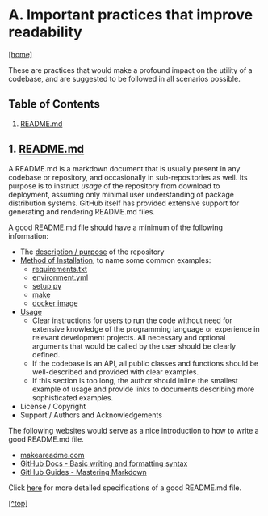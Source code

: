 # A. <a name="top"/>Important practices that improve readability</a>

[[home]](/README.md)

These are practices that would make a profound impact on the utility of a codebase, and are suggested to be followed in 
all scenarios possible.


## Table of Contents
1. [README.md](#readme)  

## <a name="readme"/>1. [README.md](1-README/README.md)</a>

A README.md is a markdown document that is usually present in any codebase or repository, and occasionally in 
sub-repositories as well. Its purpose is to instruct _usage_ of the repository from download to deployment, assuming 
only minimal user understanding of package distribution systems. GitHub itself has provided extensive support for 
generating and rendering README.md files.

A good README.md file should have a minimum of the following information:

- The [description / purpose](1-README/README.md/#description) of the repository
- [Method of Installation](1-README/README.md/#installation), to name some common examples:
    - [requirements.txt](1-README/installation-guide/environment/pip-requirements/README.md)
    - [environment.yml](1-README/installation-guide/environment/conda-environment/README.md)
    - [setup.py](1-README/installation-guide/build-package/setup-py/README.md)
    - [make](1-README/installation-guide/build-package/make/README.md)
    - [docker image](1-README/installation-guide/docker/README.md)
- [Usage](1-README/README.md#usage)
  - Clear instructions for users to run the code without need for extensive knowledge of the programming language or 
    experience in relevant development projects. All necessary and optional arguments that would be called by the user 
      should be clearly defined. 
  - If the codebase is an API, all public classes and functions should be well-described and provided with clear 
    examples. 
  - If this section is too long, the author should inline the smallest example of usage and provide links to documents 
    describing more sophisticated examples.
- License / Copyright
- Support / Authors and Acknowledgements

The following websites would serve as a nice introduction to how to write a good README.md file.

- [makeareadme.com](https://www.makeareadme.com/)
- [GitHub Docs - Basic writing and formatting syntax](
  https://docs.github.com/en/github/writing-on-github/getting-started-with-writing-and-formatting-on-github/basic-writing-and-formatting-syntax)
- [GitHub Guides - Mastering Markdown](https://guides.github.com/features/mastering-markdown/)

Click [here](1-README/README.md) for more detailed specifications of a good README.md file.

[[^top]](#top)